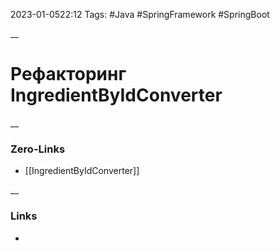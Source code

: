 2023-01-0522:12
Tags: #Java #SpringFramework #SpringBoot 

__
# Рефакторинг IngredientByIdConverter


__
### Zero-Links
- [[IngredientByIdConverter]]

__
### Links
- 

